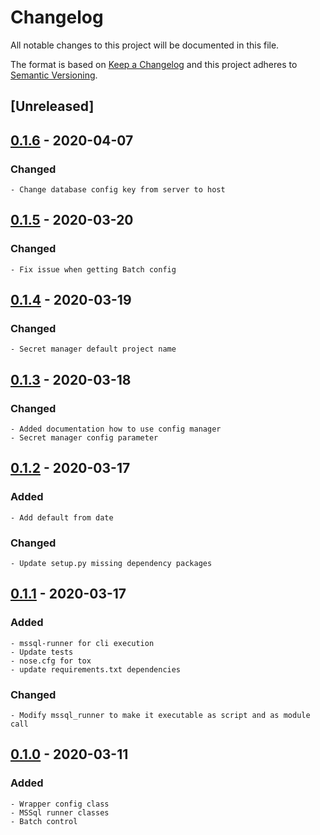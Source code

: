 # Changelog
All notable changes to this project will be documented in this file.

The format is based on [Keep a Changelog](http://keepachangelog.com/en/1.0.0/)
and this project adheres to [Semantic Versioning](http://semver.org/spec/v2.0.0.html).

## [Unreleased]

## [0.1.6] - 2020-04-07
### Changed
    - Change database config key from server to host

## [0.1.5] - 2020-03-20
### Changed
    - Fix issue when getting Batch config

## [0.1.4] - 2020-03-19
### Changed
    - Secret manager default project name

## [0.1.3] - 2020-03-18
### Changed
    - Added documentation how to use config manager
    - Secret manager config parameter

## [0.1.2] - 2020-03-17
### Added
    - Add default from date
### Changed
    - Update setup.py missing dependency packages

## [0.1.1] - 2020-03-17
### Added
    - mssql-runner for cli execution
    - Update tests
    - nose.cfg for tox
    - update requirements.txt dependencies

### Changed
    - Modify mssql_runner to make it executable as script and as module call

## [0.1.0] - 2020-03-11
### Added
    - Wrapper config class
    - MSSql runner classes
    - Batch control

[0.1.6]: https://github.com/equinoxfitness/mssql-runner/compare/v0.1.5...v0.1.6
[0.1.5]: https://github.com/equinoxfitness/mssql-runner/compare/v0.1.4...v0.1.5
[0.1.4]: https://github.com/equinoxfitness/mssql-runner/compare/v0.1.3...v0.1.4
[0.1.3]: https://github.com/equinoxfitness/mssql-runner/compare/v0.1.2...v0.1.3
[0.1.2]: https://github.com/equinoxfitness/mssql-runner/compare/v0.1.1...v0.1.2
[0.1.1]: https://github.com/equinoxfitness/mssql-runner/compare/v0.1.0...v0.1.1
[0.1.0]: https://github.com/equinoxfitness/mssql-runner/releases/tag/v0.1.0
